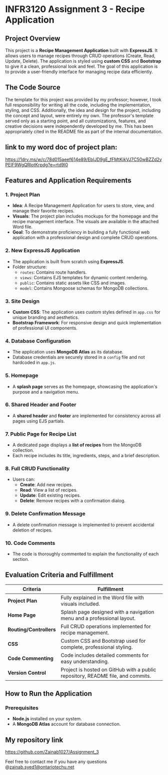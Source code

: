 # INFR3120 Assignment 3 - Recipe Application

## Project Overview
This project is a **Recipe Management Application** built with **ExpressJS**. It allows users to manage recipes through CRUD operations (Create, Read, Update, Delete). The application is styled using **custom CSS** and **Bootstrap** to give it a clean, professional look and feel. The goal of this application is to provide a user-friendly interface for managing recipe data efficiently.

## The Code Source 

The template for this project was provided by my professor; however, I took full responsibility for writing all the code, including the implementation, styling, and CSS. Additionally, the idea and design for the project, including the concept and layout, were entirely my own. The professor's template served only as a starting point, and all customizations, features, and creative decisions were independently developed by me. This has been appropriately cited in the README file as part of the internal documentation.

## link to my word doc of project plan:
https://1drv.ms/w/c/78d015aeef614e89/EbIJD9gE_fFMtKikVJ7C50wBZZd2yPEIF9WgQRlotKrpdg?e=rtd9I0

## Features and Application Requirements
### 1. Project Plan
- **Idea**: A Recipe Management Application for users to store, view, and manage their favorite recipes.
- **Visuals**: The project plan includes mockups for the homepage and the recipe management interface. The visuals are available in the attached Word file.
- **Goal**: To demonstrate proficiency in building a fully functional web application with a professional design and complete CRUD operations.

### 2. New ExpressJS Application
- The application is built from scratch using **ExpressJS**.
- Folder structure:
  - `routes`: Contains route handlers.
  - `views`: Contains EJS templates for dynamic content rendering.
  - `public`: Contains static assets like CSS and images.
  - `model`: Contains Mongoose schemas for MongoDB collections.

### 3. Site Design
- **Custom CSS**: The application uses custom styles defined in `app.css` for unique branding and aesthetics.
- **Bootstrap Framework**: For responsive design and quick implementation of professional UI components.

### 4. Database Configuration
- The application uses **MongoDB Atlas** as its database.
- Database credentials are securely stored in a `config` file and not hardcoded in `app.js`.

### 5. Homepage
- A **splash page** serves as the homepage, showcasing the application's purpose and a navigation menu.

### 6. Shared Header and Footer
- A **shared header** and **footer** are implemented for consistency across all pages using EJS partials.

### 7. Public Page for Recipe List
- A dedicated page displays a **list of recipes** from the MongoDB collection.
- Each recipe includes its title, ingredients, steps, and a brief description.

### 8. Full CRUD Functionality
- Users can:
  - **Create**: Add new recipes.
  - **Read**: View a list of recipes.
  - **Update**: Edit existing recipes.
  - **Delete**: Remove recipes with a confirmation dialog.

### 9. Delete Confirmation Message
- A delete confirmation message is implemented to prevent accidental deletion of recipes.

### 10. Code Comments
- The code is thoroughly commented to explain the functionality of each section.

## Evaluation Criteria and Fulfillment
| **Criteria**          | **Fulfillment**                                                                 |
|------------------------|---------------------------------------------------------------------------------|
| **Project Plan**       | Fully explained in the Word file with visuals included.                         |
| **Home Page**          | Splash page designed with a navigation menu and a professional layout.          |
| **Routing/Controllers**| Full CRUD operations implemented for recipe management.                         |
| **CSS**                | Custom CSS and Bootstrap used for complete, professional styling.               |
| **Code Commenting**    | Code includes detailed comments for easy understanding.                        |
| **Version Control**    | Project is hosted on GitHub with a public repository, README file, and commits. |

## How to Run the Application
### Prerequisites
- **Node.js** installed on your system.
- A **MongoDB Atlas** account for database connection.

## My repository link 
https://github.com/Zainab1027/Assignment_3

Feel free to contact me if you have any questions @zainab.syed1@ontariotechu.net
